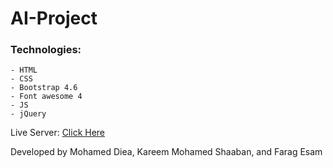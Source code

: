 # AI-Project

### Technologies:
    - HTML
    - CSS
    - Bootstrap 4.6
    - Font awesome 4
    - JS
    - jQuery

Live Server: <a href='https://kareemshaaban221.github.io/AI-Project/UI/' target='_blank'>Click Here</a>

Developed by Mohamed Diea, Kareem Mohamed Shaaban, and Farag Esam
